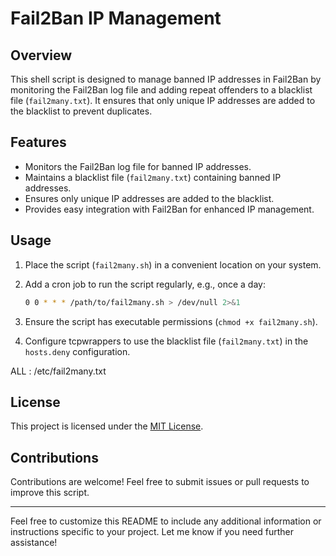 # Fail2Ban IP Management

## Overview
This shell script is designed to manage banned IP addresses in Fail2Ban by monitoring the Fail2Ban log file and adding repeat offenders to a blacklist file (`fail2many.txt`). It ensures that only unique IP addresses are added to the blacklist to prevent duplicates.

## Features
- Monitors the Fail2Ban log file for banned IP addresses.
- Maintains a blacklist file (`fail2many.txt`) containing banned IP addresses.
- Ensures only unique IP addresses are added to the blacklist.
- Provides easy integration with Fail2Ban for enhanced IP management.

## Usage
1. Place the script (`fail2many.sh`) in a convenient location on your system.

2. Add a cron job to run the script regularly, e.g., once a day:
    ```bash
    0 0 * * * /path/to/fail2many.sh > /dev/null 2>&1
    ```
3. Ensure the script has executable permissions (`chmod +x fail2many.sh`).

4. Configure tcpwrappers to use the blacklist file (`fail2many.txt`) in the `hosts.deny` configuration.

ALL : /etc/fail2many.txt

## License
This project is licensed under the [MIT License](LICENSE).

## Contributions
Contributions are welcome! Feel free to submit issues or pull requests to improve this script.

---

Feel free to customize this README to include any additional information or instructions specific to your project. Let me know if you need further assistance!
